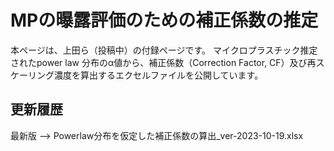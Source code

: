 # MPの曝露評価のための補正係数の推定
本ページは、上田ら（投稿中）の付録ページです。
マイクロプラスチック推定されたpower law 分布のα値から、補正係数（Correction Factor, CF）及び再スケーリング濃度を算出するエクセルファイルを公開しています。

## 更新履歴
最新版 --> Powerlaw分布を仮定した補正係数の算出_ver-2023-10-19.xlsx
